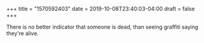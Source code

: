 +++
title = "1570592403"
date = 2019-10-08T23:40:03-04:00
draft = false
+++

There is no better indicator that someone is dead, than seeing graffiti saying they're alive.
